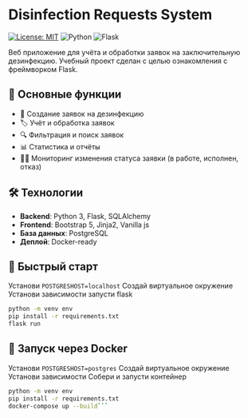 # Disinfection Requests System

[![License: MIT](https://img.shields.io/badge/License-MIT-yellow.svg)](https://opensource.org/licenses/MIT)
![Python](https://img.shields.io/badge/python-3.8+-blue.svg)
![Flask](https://img.shields.io/badge/flask-2.0+-lightgrey.svg)

Веб приложение для учёта и обработки заявок на заключительную дезинфекцию. Учебный проект сделан с целью ознакомления с фреймворком Flask. 

## 📌 Основные функции

- 📝 Создание заявок на дезинфекцию
- 🏷️ Учёт и обработка заявок
- 🔍 Фильтрация и поиск заявок
- 📊 Статистика и отчёты
- 👨‍⚕️ Мониторинг изменения статуса заявки (в работе, исполнен, отказ)

## 🛠 Технологии

- **Backend**: Python 3, Flask, SQLAlchemy
- **Frontend**: Bootstrap 5, Jinja2, Vanilla js
- **База данных**: PostgreSQL
- **Деплой**: Docker-ready

## 🚀 Быстрый старт

Установи `POSTGRESHOST=localhost`
Создай виртуальное окружение 
Установи зависимости
запусти flask

```bash
python -m venv env
pip install -r requirements.txt
flask run
```


## 🐳 Запуск через Docker

Установи `POSTGRESHOST=postgres`
Создай виртуальное окружение 
Установи зависимости
Собери и запусти контейнер

```bash
python -m venv env
pip install -r requirements.txt
docker-compose up --build```
